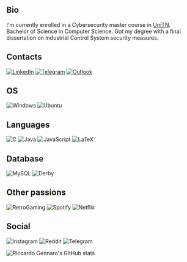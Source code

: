 ## Bio
I'm currently enrolled in a Cybersecurity master course in [UniTN](https://www.unitn.it/en).  
Bachelor of Science in Computer Science. Got my degree with a final dissertation on Industrial Control System security measures.

## Contacts  
[![LinkedIn](https://img.shields.io/badge/linkedin-%230077B5.svg?style=for-the-badge&logo=linkedin&logoColor=white)](https://www.linkedin.com/in/riccardo-gennaro/)
[![Telegram](https://img.shields.io/badge/Telegram-2CA5E0?style=for-the-badge&logo=telegram&logoColor=white)](https://t.me/lallo_unitn)
[![Outlook](https://img.shields.io/badge/Microsoft_Outlook-0078D4?style=for-the-badge&logo=microsoft-outlook&logoColor=white)](mailto:riccardo.gennarox@outlook.com)

## OS
![Windows](https://img.shields.io/badge/Windows-0078D6?style=for-the-badge&logo=windows&logoColor=white)
![Ubuntu](https://img.shields.io/badge/-UBUNTU-grey?style=for-the-badge&logo=ubuntu)

## Languages
![C](https://img.shields.io/badge/c-%2300599C.svg?style=for-the-badge&logo=c&logoColor=white)
![Java](https://img.shields.io/badge/java-%23ED8B00.svg?style=for-the-badge&logo=java&logoColor=white)
![JavaScript](https://img.shields.io/badge/javascript-%23323330.svg?style=for-the-badge&logo=javascript&logoColor=%23F7DF1E)
![LaTeX](https://img.shields.io/badge/latex-%23008080.svg?style=for-the-badge&logo=latex&logoColor=white)

## Database

![MySQL](https://img.shields.io/badge/mysql-%2300f.svg?style=for-the-badge&logo=mysql&logoColor=white)
![Derby](https://img.shields.io/badge/-Derby-grey?style=for-the-badge&logo=apache)

## Other passions

![RetroGaming](https://img.shields.io/badge/RETRO%20GAMING-GEN%205--6-blue?style=for-the-badge&logo=playstation2)
![Spotify](https://img.shields.io/badge/Spotify-1ED760?style=for-the-badge&logo=spotify&logoColor=white)
![Netflix](https://img.shields.io/badge/Netflix-E50914?style=for-the-badge&logo=netflix&logoColor=white)

## Social

![Instagram](https://img.shields.io/badge/Instagram-%23E4405F.svg?style=for-the-badge&logo=Instagram&logoColor=white)
![Reddit](https://img.shields.io/badge/Reddit-FF4500?style=for-the-badge&logo=reddit&logoColor=white)
![Telegram](https://img.shields.io/badge/Telegram-2CA5E0?style=for-the-badge&logo=telegram&logoColor=white)

![Riccardo Gennaro's GitHub stats](https://github-readme-stats.vercel.app/api?username=lallo-unitn&show_icons=true&theme=dark)
